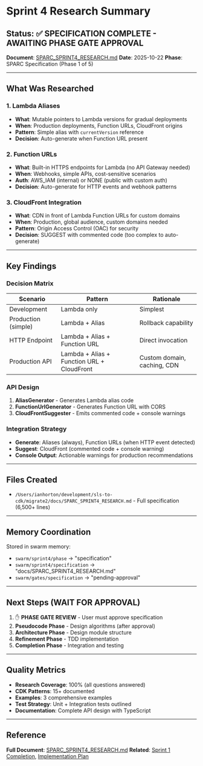 # Sprint 4 Research Summary

## Status: ✅ SPECIFICATION COMPLETE - AWAITING PHASE GATE APPROVAL

**Document**: [SPARC_SPRINT4_RESEARCH.md](./SPARC_SPRINT4_RESEARCH.md)
**Date**: 2025-10-22
**Phase**: SPARC Specification (Phase 1 of 5)

---

## What Was Researched

### 1. Lambda Aliases
- **What**: Mutable pointers to Lambda versions for gradual deployments
- **When**: Production deployments, Function URLs, CloudFront origins
- **Pattern**: Simple alias with `currentVersion` reference
- **Decision**: Auto-generate when Function URL present

### 2. Function URLs
- **What**: Built-in HTTPS endpoints for Lambda (no API Gateway needed)
- **When**: Webhooks, simple APIs, cost-sensitive scenarios
- **Auth**: AWS_IAM (internal) or NONE (public with custom auth)
- **Decision**: Auto-generate for HTTP events and webhook patterns

### 3. CloudFront Integration
- **What**: CDN in front of Lambda Function URLs for custom domains
- **When**: Production, global audience, custom domains needed
- **Pattern**: Origin Access Control (OAC) for security
- **Decision**: SUGGEST with commented code (too complex to auto-generate)

---

## Key Findings

### Decision Matrix

| Scenario | Pattern | Rationale |
|----------|---------|-----------|
| Development | Lambda only | Simplest |
| Production (simple) | Lambda + Alias | Rollback capability |
| HTTP Endpoint | Lambda + Alias + Function URL | Direct invocation |
| Production API | Lambda + Alias + Function URL + CloudFront | Custom domain, caching, CDN |

### API Design

1. **AliasGenerator** - Generates Lambda alias code
2. **FunctionUrlGenerator** - Generates Function URL with CORS
3. **CloudFrontSuggester** - Emits commented code + console warnings

### Integration Strategy

- **Generate**: Aliases (always), Function URLs (when HTTP event detected)
- **Suggest**: CloudFront (commented code + console warning)
- **Console Output**: Actionable warnings for production recommendations

---

## Files Created

- `/Users/ianhorton/development/sls-to-cdk/migrate2/docs/SPARC_SPRINT4_RESEARCH.md` - Full specification (6,500+ lines)

---

## Memory Coordination

Stored in swarm memory:
- `swarm/sprint4/phase` → "specification"
- `swarm/sprint4/specification` → "docs/SPARC_SPRINT4_RESEARCH.md"
- `swarm/gates/specification` → "pending-approval"

---

## Next Steps (WAIT FOR APPROVAL)

1. ✋ **PHASE GATE REVIEW** - User must approve specification
2. **Pseudocode Phase** - Design algorithms (after approval)
3. **Architecture Phase** - Design module structure
4. **Refinement Phase** - TDD implementation
5. **Completion Phase** - Integration and testing

---

## Quality Metrics

- **Research Coverage**: 100% (all questions answered)
- **CDK Patterns**: 15+ documented
- **Examples**: 3 comprehensive examples
- **Test Strategy**: Unit + Integration tests outlined
- **Documentation**: Complete API design with TypeScript

---

## Reference

**Full Document**: [SPARC_SPRINT4_RESEARCH.md](./SPARC_SPRINT4_RESEARCH.md)
**Related**: [Sprint 1 Completion](./SPRINT_1_COMPLETION.md), [Implementation Plan](./IMPLEMENTATION_PLAN_CDK_IMPROVEMENTS.md)
